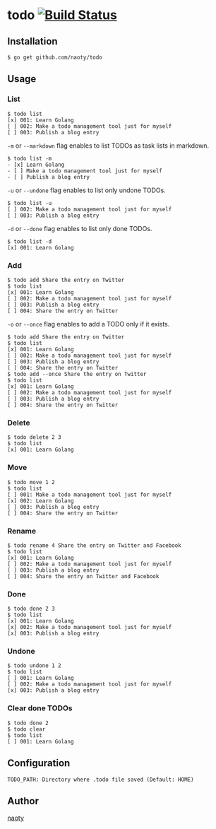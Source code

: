 # todo [![Build Status](https://travis-ci.org/naoty/todo.svg?branch=master)](https://travis-ci.org/naoty/todo)

## Installation

```
$ go get github.com/naoty/todo
```

## Usage

### List

```
$ todo list
[x] 001: Learn Golang
[ ] 002: Make a todo management tool just for myself
[ ] 003: Publish a blog entry
```

`-m` or `--markdown` flag enables to list TODOs as task lists in markdown.

```
$ todo list -m
- [x] Learn Golang
- [ ] Make a todo management tool just for myself
- [ ] Publish a blog entry
```

`-u` or `--undone` flag enables to list only undone TODOs.

```
$ todo list -u
[ ] 002: Make a todo management tool just for myself
[ ] 003: Publish a blog entry
```

`-d` or `--done` flag enables to list only done TODOs.

```
$ todo list -d
[x] 001: Learn Golang
```

### Add

```
$ todo add Share the entry on Twitter
$ todo list
[x] 001: Learn Golang
[ ] 002: Make a todo management tool just for myself
[ ] 003: Publish a blog entry
[ ] 004: Share the entry on Twitter
```

`-o` or `--once` flag enables to add a TODO only if it exists.

```
$ todo add Share the entry on Twitter
$ todo list
[x] 001: Learn Golang
[ ] 002: Make a todo management tool just for myself
[ ] 003: Publish a blog entry
[ ] 004: Share the entry on Twitter
$ todo add --once Share the entry on Twitter
$ todo list
[x] 001: Learn Golang
[ ] 002: Make a todo management tool just for myself
[ ] 003: Publish a blog entry
[ ] 004: Share the entry on Twitter
```

### Delete

```
$ todo delete 2 3
$ todo list
[x] 001: Learn Golang
```

### Move

```
$ todo move 1 2
$ todo list
[ ] 001: Make a todo management tool just for myself
[x] 002: Learn Golang
[ ] 003: Publish a blog entry
[ ] 004: Share the entry on Twitter
```

### Rename

```
$ todo rename 4 Share the entry on Twitter and Facebook
$ todo list
[x] 001: Learn Golang
[ ] 002: Make a todo management tool just for myself
[ ] 003: Publish a blog entry
[ ] 004: Share the entry on Twitter and Facebook
```

### Done

```
$ todo done 2 3
$ todo list
[x] 001: Learn Golang
[x] 002: Make a todo management tool just for myself
[x] 003: Publish a blog entry
```

### Undone

```
$ todo undone 1 2
$ todo list
[ ] 001: Learn Golang
[ ] 002: Make a todo management tool just for myself
[x] 003: Publish a blog entry
```

### Clear done TODOs

```
$ todo done 2
$ todo clear
$ todo list
[ ] 001: Learn Golang
```

## Configuration

```
TODO_PATH: Directory where .todo file saved (Default: HOME)
```

## Author

[naoty](https://github.com/naoty)


